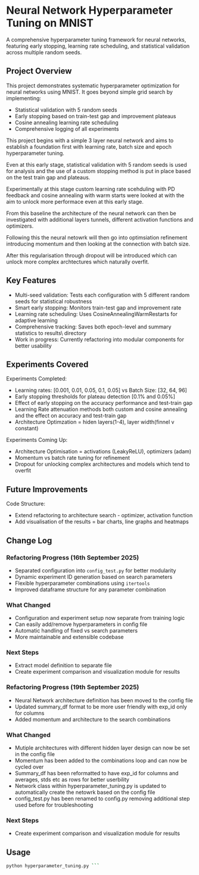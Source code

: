 # Neural Network Hyperparameter Tuning on MNIST
A comprehensive hyperparameter tuning framework for neural networks, featuring early stopping, learning rate scheduling, and statistical validation across multiple random seeds.

## Project Overview
This project demonstrates systematic hyperparameter optimization for neural networks using MNIST. It goes beyond simple grid search by implementing:

- Statistical validation with 5 random seeds
- Early stopping based on train-test gap and improvement plateaus
- Cosine annealing learning rate scheduling
- Comprehensive logging of all experiments

This project begins with a simple 3 layer neural network and aims to establish a foundation first with 
learning rate, batch size and epoch hyperparameter tuning. 

Even at this early stage, statistical validation with 5 random seeds is used for analysis and the use of a custom stopping method is put in place based on the test train gap and plateaus.

Experimentally at this stage custom learning rate scehduling with PD feedback and cosine annealing with warm starts were looked at with the aim to unlock more performace even at this early stage. 

From this baseline the architecture of the neural network can then be investigated with additional layers
tunnels, different activation functions and optimizers.

Following this the neural netowrk will then go into optimsiation refinement introducing momentum and then
looking at the connection with batch size.

After this regularisation through dropout will be introduced which can unlock more complex archtectures
which naturally overfit.

## Key Features
- Multi-seed validation: Tests each configuration with 5 different random seeds for statistical robustness
- Smart early stopping: Monitors train-test gap and improvement rate
- Learning rate scheduling: Uses CosineAnnealingWarmRestarts for adaptive learning
- Comprehensive tracking: Saves both epoch-level and summary statistics to results\ directory
- Work in progress: Currently refactoring into modular components for better usability

## Experiments Covered
Experiments Completed:
- Learning rates: [0.001, 0.01, 0.05, 0.1, 0.05] vs Batch Size: [32, 64, 96]
- Early stopping thresholds for plateau detection [0.1% and 0.05%]
- Effect of early stopping on the accuracy performance and test-train gap
- Learning Rate attenuation methods both custom and cosine annealing and the effect on accuracy and test-train gap
- Architecture Optimzation = hiden layers(1-4), layer width(finnel v constant)

Experiments Coming Up:
- Architecture Optimisation = activations (LeakyReLU), optimizers (adam)
- Momentum vs batch rate tuning for refinement
- Dropout for unlocking complex architectures and models which tend to overfit

## Future Improvements
Code Structure:
- Extend refactoring to architecture search - optimizer, activation function
- Add visualisation of the results = bar charts, line graphs and heatmaps 

## Change Log

### Refactoring Progress (16th September 2025)
- Separated configuration into `config_test.py` for better modularity
- Dynamic experiment ID generation based on search parameters
- Flexible hyperparameter combinations using `itertools`
- Improved dataframe structure for any parameter combination

### What Changed
- Configuration and experiment setup now separate from training logic
- Can easily add/remove hyperparameters in config file
- Automatic handling of fixed vs search parameters
- More maintainable and extensible codebase

### Next Steps
- Extract model definition to separate file
- Create experiment comparison and visualization module for results

### Refactoring Progress (19th September 2025)
- Neural Network architecture definition has been moved to the config file
- Updated summary_df format to be more user friendly with exp_id only for columns
- Added momentum and architecture to the search combinations

### What Changed
- Mutiple architectures with different hidden layer design can now be set in the config file
- Momentum has been added to the combinations loop and can now be cycled over
- Summary_df has been reformatted to have exp_id for columns and averages, stds etc as rows for better userbility
- Network class within hyperparameter_tuning.py is updated to automatically create the netowrk based on the config file
- config_test.py has been renamed to config.py removing additional step used before for troubleshooting

### Next Steps
- Create experiment comparison and visualization module for results

## Usage 
```bash
python hyperparameter_tuning.py ```


